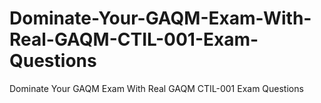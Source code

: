 # Dominate-Your-GAQM-Exam-With-Real-GAQM-CTIL-001-Exam-Questions
Dominate Your GAQM Exam With Real GAQM CTIL-001 Exam Questions
